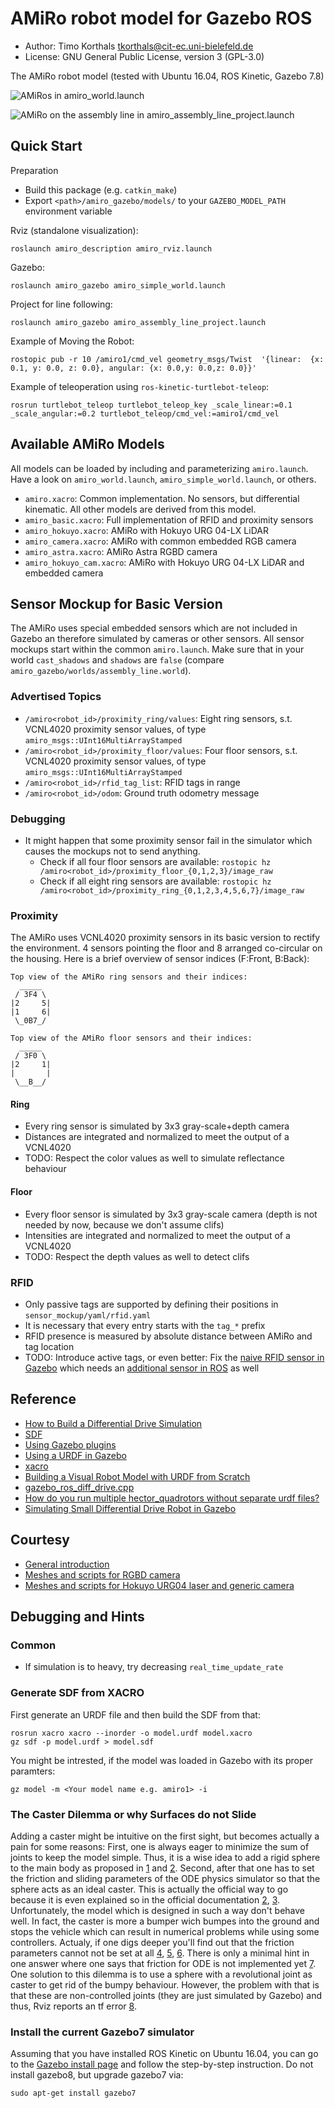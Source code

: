 # AMiRo robot model for Gazebo ROS

* Author: Timo Korthals <tkorthals@cit-ec.uni-bielefeld.de>
* License: GNU General Public License, version 3 (GPL-3.0)

The AMiRo robot model (tested with Ubuntu 16.04, ROS Kinetic, Gazebo 7.8)

![AMiRos in amiro_world.launch](/images/amiro_world_gazebo.jpg)

![AMiRo on the assembly line in amiro_assembly_line_project.launch](/images/amiro_assembly_line_project.png)

## Quick Start

Preparation

* Build this package (e.g. `catkin_make`)
* Export `<path>/amiro_gazebo/models/` to your `GAZEBO_MODEL_PATH` environment variable

Rviz (standalone visualization):

    roslaunch amiro_description amiro_rviz.launch

Gazebo:

    roslaunch amiro_gazebo amiro_simple_world.launch

Project for line following:

    roslaunch amiro_gazebo amiro_assembly_line_project.launch

Example of Moving the Robot:

    rostopic pub -r 10 /amiro1/cmd_vel geometry_msgs/Twist  '{linear:  {x: 0.1, y: 0.0, z: 0.0}, angular: {x: 0.0,y: 0.0,z: 0.0}}'

Example of teleoperation using `ros-kinetic-turtlebot-teleop`:

    rosrun turtlebot_teleop turtlebot_teleop_key _scale_linear:=0.1 _scale_angular:=0.2 turtlebot_teleop/cmd_vel:=amiro1/cmd_vel

## Available AMiRo Models

All models can be loaded by including and parameterizing `amiro.launch`.
Have a look on `amiro_world.launch`, `amiro_simple_world.launch`, or others.

* `amiro.xacro`: Common implementation. No sensors, but differential kinematic. All other models are derived from this model.
* `amiro_basic.xacro`: Full implementation of RFID and proximity sensors
* `amiro_hokuyo.xacro`: AMiRo with Hokuyo URG 04-LX LiDAR
* `amiro_camera.xacro`: AMiRo with common embedded RGB camera
* `amiro_astra.xacro`: AMiRo Astra RGBD camera
* `amiro_hokuyo_cam.xacro`: AMiRo with Hokuyo URG 04-LX LiDAR and embedded camera

## Sensor Mockup for Basic Version

The AMiRo uses special embedded sensors which are not included in Gazebo an therefore simulated by cameras or other sensors.
All sensor mockups start within the common `amiro.launch`.
Make sure that in your world `cast_shadows` and `shadows` are `false` (compare `amiro_gazebo/worlds/assembly_line.world`).

### Advertised Topics

* `/amiro<robot_id>/proximity_ring/values`: Eight ring sensors, s.t. VCNL4020 proximity sensor values, of type `amiro_msgs::UInt16MultiArrayStamped`
* `/amiro<robot_id>/proximity_floor/values`: Four floor sensors, s.t. VCNL4020 proximity sensor values, of type `amiro_msgs::UInt16MultiArrayStamped`
* `/amiro<robot_id>/rfid_tag_list`: RFID tags in range
* `/amiro<robot_id>/odom`: Ground truth odometry message

### Debugging

* It might happen that some proximity sensor fail in the simulator which causes the mockups not to send anything.
  * Check if all four floor sensors are available: `rostopic hz /amiro<robot_id>/proximity_floor_{0,1,2,3}/image_raw`
  * Check if all eight ring sensors are available: `rostopic hz /amiro<robot_id>/proximity_ring_{0,1,2,3,4,5,6,7}/image_raw`

### Proximity

The AMiRo uses VCNL4020 proximity sensors in its basic version to rectify the environment.
4 sensors pointing the floor and 8 arranged co-circular on the housing.
Here is a brief overview of sensor indices (F:Front, B:Back):

    Top view of the AMiRo ring sensors and their indices:
      _____
     / 3F4 \
    |2     5|
    |1     6|
     \_0B7_/
    
    Top view of the AMiRo floor sensors and their indices:
      _____
     / 3F0 \
    |2     1|
    |       |
     \__B__/

#### Ring

* Every ring sensor is simulated by 3x3 gray-scale+depth camera
* Distances are integrated and normalized to meet the output of a VCNL4020
* TODO: Respect the color values as well to simulate reflectance behaviour

#### Floor

* Every floor sensor is simulated by 3x3 gray-scale camera (depth is not needed by now, because we don't assume clifs)
* Intensities are integrated and normalized to meet the output of a VCNL4020
* TODO: Respect the depth values as well to detect clifs

### RFID

* Only passive tags are supported by defining their positions in `sensor_mockup/yaml/rfid.yaml`
* It is necessary that every entry starts with the `tag_*` prefix
* RFID presence is measured by absolute distance between AMiRo and tag location
* TODO: Introduce active tags, or even better: Fix the [naive RFID sensor in Gazebo](https://bitbucket.org/osrf/gazebo/src/45f77842932c95d747d2f20df98aed613792b295/gazebo/sensors/RFIDSensor.cc?at=default&fileviewer=file-view-default) which needs an [additional sensor in ROS](https://github.com/tik0/gazebo_ros_pkgs) as well

## Reference

* [How to Build a Differential Drive Simulation](http://www.theconstructsim.com/how-to-build-a-differential-drive-simulation/)
* [SDF](http://sdformat.org/spec?ver=1.6)
* [Using Gazebo plugins](http://gazebosim.org/tutorials?tut=ros_gzplugins)
* [Using a URDF in Gazebo](http://gazebosim.org/tutorials/?tut=ros_urdf)
* [xacro](http://wiki.ros.org/xacro)
* [Building a Visual Robot Model with URDF from Scratch](http://wiki.ros.org/action/fullsearch/urdf/Tutorials/Building%20a%20Visual%20Robot%20Model%20with%20URDF%20from%20Scratch)
* [gazebo_ros_diff_drive.cpp](http://docs.ros.org/kinetic/api/gazebo_plugins/html/gazebo__ros__diff__drive_8cpp_source.html)
* [How do you run multiple hector_quadrotors without separate urdf files?](http://answers.gazebosim.org/question/4190/how-do-you-run-multiple-hector_quadrotors-without-separate-urdf-files/)
* [Simulating Small Differential Drive Robot in Gazebo](http://answers.ros.org/question/47612/simulating-small-differential-drive-robot-in-gazebo/)

## Courtesy

* [General introduction](https://github.com/ros-simulation/gazebo_ros_demos)
* [Meshes and scripts for RGBD camera](https://github.com/turtlebot/turtlebot)
* [Meshes and scripts for Hokuyo URG04 laser and generic camera](https://github.com/ros-simulation/gazebo_ros_pkgs/tree/jade-devel/gazebo_plugins/test/multi_robot_scenario)

## Debugging and Hints

### Common

* If simulation is to heavy, try decreasing `real_time_update_rate`

### Generate SDF from XACRO

First generate an URDF file and then build the SDF from that:

    rosrun xacro xacro --inorder -o model.urdf model.xacro
    gz sdf -p model.urdf > model.sdf

You might be intrested, if the model was loaded in Gazebo with its proper paramters:

    gz model -m <Your model name e.g. amiro1> -i
    
### The Caster Dilemma or why Surfaces do not Slide

Adding a caster might be intuitive on the first sight, but becomes actually a pain for some reasons:
First, one is always eager to minimize the sum of joints to keep the model simple.
Thus, it is a wise idea to add a rigid sphere to the main body as proposed in [1](http://answers.gazebosim.org/question/5371/differential-drive-caster-wheel-problem/) and [2](http://gazebosim.org/tutorials?tut=build_robot).
Second, after that one has to set the friction and sliding parameters of the ODE physics simulator so that the sphere acts as an ideal caster.
This is actually the official way to go because it is even explained so in the official documentation [2](http://gazebosim.org/tutorials?tut=build_robot), [3](http://gazebosim.org/tutorials/?tut=ros_urdf).
Unfortunately, the model which is designed in such a way don't behave well.
In fact, the caster is more a bumper wich bumpes into the ground and stops the vehicle which can result in numerical problems while using some controllers.
Actualy, if one digs deeper you'll find out that the friction parameters cannot not be set at all [4](http://answers.gazebosim.org/question/12611/urdf-to-gazebo-differs-from-urdf-to-sdf-to-gazebo/), [5](http://answers.gazebosim.org/question/7074/urdf-to-sdf-conversion-using-gzsdf/), [6](http://answers.gazebosim.org/question/7082/using-sdf-tags-in-urdf-gazebo-extension-directly/).
There is only a minimal hint in one answer where one says that friction for ODE is not implemented yet [7](http://answers.gazebosim.org/question/7074/urdf-to-sdf-conversion-using-gzsdf/?answer=7079#post-id-7079).
One solution to this dilemma is to use a sphere with a revolutional joint as caster to get rid of the bumpy behaviour.
However, the problem with that is that these are non-controlled joints (they are just simulated by Gazebo) and thus, Rviz reports an tf error [8](https://github.com/ros-controls/ros_controllers/issues/87).

### Install the current Gazebo7 simulator

Assuming that you have installed ROS Kinetic on Ubuntu 16.04, you can go to the [Gazebo install page](http://gazebosim.org/tutorials?tut=install_ubuntu) and follow the step-by-step instruction. Do not install gazebo8, but upgrade gazebo7 via:

    sudo apt-get install gazebo7
